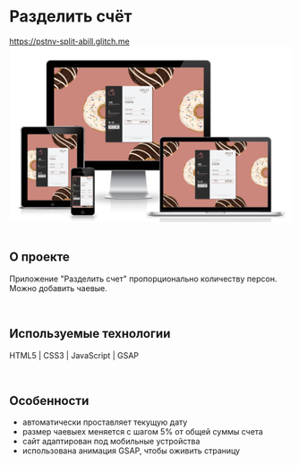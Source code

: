 <h1> Разделить счёт </h1>
<a href="https://pstnv-split-abill.glitch.me/"> https://pstnv-split-abill.glitch.me </a>

<div align="center">
  <img src="src/preview.png">
</div>
<br>

<h2>О проекте</h2>
<p> Приложение "Разделить счет" пропорционально количеству персон. Можно добавить чаевые.  </p>
<br>

<h2>Используемые технологии</h2>
<p> HTML5 | CSS3 | JavaScript | GSAP</p>
<br>

<h2>Особенности</h2>
<ul>
  <li> автоматически проставляет текущую дату </li>
  <li> размер чаевыех меняется с шагом 5% от общей суммы счета </li>
  <li> сайт адаптирован под мобильные устройства </li>
  <li> использована анимация GSAP, чтобы оживить страницу </li>
</ul>

